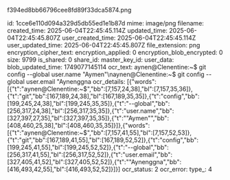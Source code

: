 f394ed8bb66796cee8fd89f33dca5874.png

id: 1cce6e110d094a329d5db55ed1e1b87d
mime: image/png
filename: 
created_time: 2025-06-04T22:45:45.114Z
updated_time: 2025-06-04T22:45:45.807Z
user_created_time: 2025-06-04T22:45:45.114Z
user_updated_time: 2025-06-04T22:45:45.807Z
file_extension: png
encryption_cipher_text: 
encryption_applied: 0
encryption_blob_encrypted: 0
size: 9799
is_shared: 0
share_id: 
master_key_id: 
user_data: 
blob_updated_time: 1749077145114
ocr_text: aynen@Clenentine:~$ git config --global user.name "Aymen"\naynen@Clenentine:~$ git config --global user.email "Aynenggna
ocr_details: [{"words":[{"t":"aynen@Clenentine:~$","bb":[7,157,24,38],"bl":[7,157,35,36]},{"t":"git","bb":[167,189,24,38],"bl":[167,189,35,35]},{"t":"config","bb":[199,245,24,38],"bl":[199,245,35,35]},{"t":"--global","bb":[256,317,24,38],"bl":[256,317,35,35]},{"t":"user.name","bb":[327,397,27,35],"bl":[327,397,35,35]},{"t":"\"Aymen\"","bb":[408,460,25,38],"bl":[408,460,35,35]}]},{"words":[{"t":"aynen@Clenentine:~$","bb":[7,157,41,55],"bl":[7,157,52,53]},{"t":"git","bb":[167,189,41,55],"bl":[167,189,52,52]},{"t":"config","bb":[199,245,41,55],"bl":[199,245,52,52]},{"t":"--global","bb":[256,317,41,55],"bl":[256,317,52,52]},{"t":"user.email","bb":[327,405,41,52],"bl":[327,405,52,52]},{"t":"\"Aynenggna","bb":[416,493,42,55],"bl":[416,493,52,52]}]}]
ocr_status: 2
ocr_error: 
type_: 4